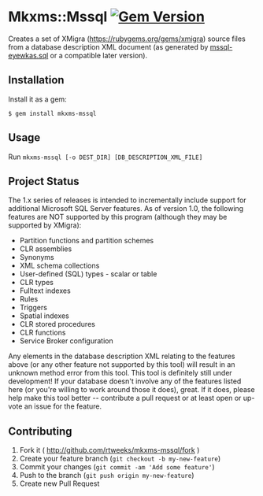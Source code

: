 # Mkxms::Mssql [![Gem Version](https://badge.fury.io/rb/mkxms-mssql.svg)](http://badge.fury.io/rb/mkxms-mssql)

Creates a set of XMigra (https://rubygems.org/gems/xmigra) source files
from a database description XML document (as generated by
[mssql-eyewkas.sql](https://gist.github.com/rtweeks/62d8fb9c6ca3de1195d9#file-mssql-eyewkas-sql)
or a compatible later version).

## Installation

Install it as a gem:

    $ gem install mkxms-mssql

## Usage

Run `mkxms-mssql [-o DEST_DIR] [DB_DESCRIPTION_XML_FILE]`

## Project Status

The 1.x series of releases is intended to incrementally include support for
additional Microsoft SQL Server features.  As of version 1.0, the following
features are NOT supported by this program (although they may be supported
by XMigra):
  
  * Partition functions and partition schemes
  * CLR assemblies
  * Synonyms
  * XML schema collections
  * User-defined (SQL) types - scalar or table
  * CLR types
  * Fulltext indexes
  * Rules
  * Triggers
  * Spatial indexes
  * CLR stored procedures
  * CLR functions
  * Service Broker configuration
  
Any elements in the database description XML relating to the features above
(or any other feature not supported by this tool) will result in an unknown
method error from this tool.  This tool is definitely still under development!
If your database doesn't involve any of the features listed here (or you're
willing to work around those it does), great.  If it does, please help make
this tool better -- contribute a pull request or at least open or up-vote an
issue for the feature.
  
## Contributing

1. Fork it ( http://github.com/rtweeks/mkxms-mssql/fork )
2. Create your feature branch (`git checkout -b my-new-feature`)
3. Commit your changes (`git commit -am 'Add some feature'`)
4. Push to the branch (`git push origin my-new-feature`)
5. Create new Pull Request
